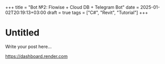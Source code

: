 +++
title = "Bot №2: Flowise + Cloud DB + Telegram Bot"
date = 2025-01-02T20:19:13+03:00
draft = true
tags = ["C#", "Revit", "Tutorial"]
+++

# Untitled

Write your post here...

https://dashboard.render.com
